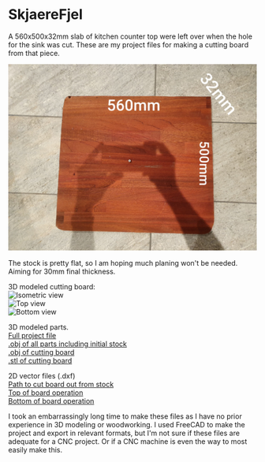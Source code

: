 # SkjaereFjel
A 560x500x32mm slab of kitchen counter top were left over when the hole for the sink was cut. These are my project files for making a cutting board from that piece.

![Photo of the slab of cherry](reference/20200129_172432.jpg)

The stock is pretty flat, so I am hoping much planing won't be needed. Aiming for 30mm final thickness.

3D modeled cutting board:  
![Isometric view](reference/CuttingBoardIsometricView.bmp)  
![Top view](reference/CuttingBoardTopView.bmp)  
![Bottom view](reference/CuttingBoardBottomView.bmp)  

3D modeled parts.  
[Full project file](CuttingBoard.FCStd)  
[.obj of all parts including initial stock](CuttingBoard3DAllObjects.obj)  
[.obj of cutting board](CuttingBoard3D.obj)  
[.stl of cutting board](CuttingBoard3D.stl)  

2D vector files (.dxf)  
[Path to cut board out from stock](CuttingBoard2DOutCut.dxf)  
[Top of board operation](CuttingBoard2DTopOperation.dxf)  
[Bottom of board operation](CuttingBoard2DBottomOperation.dxf)  

I took an embarrassingly long time to make these files as I have no prior experience in 3D modeling or woodworking. I used FreeCAD to make the project and export in relevant formats, but I'm not sure if these files are adequate for a CNC project. Or if a CNC machine is even the way to most easily make this.